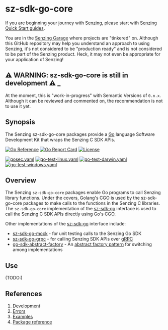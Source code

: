 # sz-sdk-go-core

If you are beginning your journey with
[Senzing](https://senzing.com/),
please start with
[Senzing Quick Start guides](https://docs.senzing.com/quickstart/).

You are in the
[Senzing Garage](https://github.com/senzing-garage-garage)
where projects are "tinkered" on.
Although this GitHub repository may help you understand an approach to using Senzing,
it's not considered to be "production ready" and is not considered to be part of the Senzing product.
Heck, it may not even be appropriate for your application of Senzing!

## :warning: WARNING: sz-sdk-go-core is still in development :warning: _

At the moment, this is "work-in-progress" with Semantic Versions of `0.n.x`.
Although it can be reviewed and commented on,
the recommendation is not to use it yet.

## Synopsis

The Senzing sz-sdk-go-core packages provide a
[Go](https://go.dev/)
language Software Development Kit that wraps the
Senzing C SDK APIs.

[![Go Reference](https://pkg.go.dev/badge/github.com/senzing-garage/sz-sdk-go-core.svg)](https://pkg.go.dev/github.com/senzing-garage/sz-sdk-go-core)
[![Go Report Card](https://goreportcard.com/badge/github.com/senzing-garage/sz-sdk-go-core)](https://goreportcard.com/report/github.com/senzing-garage/sz-sdk-go-core)
[![License](https://img.shields.io/badge/License-Apache2-brightgreen.svg)](https://github.com/senzing-garage/sz-sdk-go-core/blob/main/LICENSE)

[![gosec.yaml](https://github.com/senzing-garage/sz-sdk-go-core/actions/workflows/gosec.yaml/badge.svg)](https://github.com/senzing-garage/sz-sdk-go-core/actions/workflows/gosec.yaml)
[![go-test-linux.yaml](https://github.com/senzing-garage/sz-sdk-go-core/actions/workflows/go-test-linux.yaml/badge.svg)](https://github.com/senzing-garage/sz-sdk-go-core/actions/workflows/go-test-linux.yaml)
[![go-test-darwin.yaml](https://github.com/senzing-garage/sz-sdk-go-core/actions/workflows/go-test-darwin.yaml/badge.svg)](https://github.com/senzing-garage/sz-sdk-go-core/actions/workflows/go-test-darwin.yaml)
[![go-test-windows.yaml](https://github.com/senzing-garage/sz-sdk-go-core/actions/workflows/go-test-windows.yaml/badge.svg)](https://github.com/senzing-garage/sz-sdk-go-core/actions/workflows/go-test-windows.yaml)

## Overview

The Senzing `sz-sdk-go-core` packages enable Go programs to call Senzing library functions.
Under the covers, Golang's CGO is used by the sz-sdk-go-core packages to make calls
to the functions in the Senzing C libraries.
The `sz-sdk-go-core` implementation of the
[sz-sdk-go](https://github.com/senzing-garage/sz-sdk-go)
interface is used to call the Senzing C SDK APIs directly using Go's CGO.

Other implementations of the
[sz-sdk-go](https://github.com/senzing-garage/sz-sdk-go)
interface include:

- [sz-sdk-go-mock](https://github.com/senzing-garage/sz-sdk-go-mock) - for
  unit testing calls to the Senzing Go SDK
- [sz-sdk-go-grpc](https://github.com/senzing-garage/sz-sdk-go-grpc) - for
  calling Senzing SDK APIs over [gRPC](https://grpc.io/)
- [go-sdk-abstract-factory](https://github.com/senzing-garage/go-sdk-abstract-factory) - An
  [abstract factory pattern](https://en.wikipedia.org/wiki/Abstract_factory_pattern)
  for switching among implementations

## Use

(TODO:)

## References

1. [Development](docs/development.md)
1. [Errors](docs/errors.md)
1. [Examples](docs/examples.md)
1. [Package reference](https://pkg.go.dev/github.com/senzing-garage/sz-sdk-go-core)
